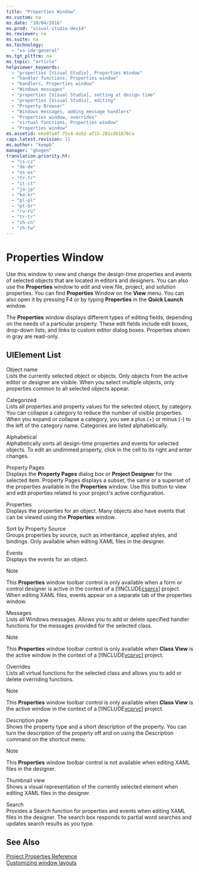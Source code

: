 ```yaml
---
title: "Properties Window"
ms.custom: na
ms.date: "10/04/2016"
ms.prod: "visual-studio-dev14"
ms.reviewer: na
ms.suite: na
ms.technology: 
  - "vs-ide-general"
ms.tgt_pltfrm: na
ms.topic: "article"
helpviewer_keywords: 
  - "properties [Visual Studio], Properties Window"
  - "handler functions, Properties window"
  - "handlers, Properties window"
  - "Windows messages"
  - "properties [Visual Studio], setting at design time"
  - "properties [Visual Studio], editing"
  - "Property Browser"
  - "Windows messages, adding message handlers"
  - "Properties window, overrides"
  - "virtual functions, Properties window"
  - "Properties window"
ms.assetid: e6e0fa4f-75c4-4a52-af15-281cd61876ca
caps.latest.revision: 11
ms.author: "kempb"
manager: "ghogen"
translation.priority.ht: 
  - "cs-cz"
  - "de-de"
  - "es-es"
  - "fr-fr"
  - "it-it"
  - "ja-jp"
  - "ko-kr"
  - "pl-pl"
  - "pt-br"
  - "ru-ru"
  - "tr-tr"
  - "zh-cn"
  - "zh-tw"
---
```

# Properties Window
Use this window to view and change the design-time properties and events of selected objects that are located in editors and designers. You can also use the **Properties** window to edit and view file, project, and solution properties. You can find **Properties** Window on the **View** menu. You can also open it by pressing F4 or by typing **Properties** in the **Quick Launch** window.  
  
 The **Properties** window displays different types of editing fields, depending on the needs of a particular property. These edit fields include edit boxes, drop-down lists, and links to custom editor dialog boxes. Properties shown in gray are read-only.  
  
## UIElement List  
 Object name  
 Lists the currently selected object or objects. Only objects from the active editor or designer are visible. When you select multiple objects, only properties common to all selected objects appear.  
  
 Categorized  
 Lists all properties and property values for the selected object, by category. You can collapse a category to reduce the number of visible properties. When you expand or collapse a category, you see a plus (+) or minus (-) to the left of the category name. Categories are listed alphabetically.  
  
 Alphabetical  
 Alphabetically sorts all design-time properties and events for selected objects. To edit an undimmed property, click in the cell to its right and enter changes.  
  
 Property Pages  
 Displays the **Property Pages** dialog box or **Project Designer** for the selected item. Property Pages displays a subset, the same or a superset of the properties available in the **Properties** window. Use this button to view and edit properties related to your project's active configuration.  
  
 Properties  
 Displays the properties for an object. Many objects also have events that can be viewed using the **Properties** window.  
  
 Sort by Property Source  
 Groups properties by source, such as inheritance, applied styles, and bindings. Only available when editing XAML files in the designer.  
  
 Events  
 Displays the events for an object.  
  
> [!NOTE]
>  This **Properties** window toolbar control is only available when a form or control designer is active in the context of a [!INCLUDE[csprcs](../datatools/includes/csprcs_md.md)] project. When editing XAML files, events appear on a separate tab of the properties window.  
  
 Messages  
 Lists all Windows messages. Allows you to add or delete specified handler functions for the messages provided for the selected class.  
  
> [!NOTE]
>  This **Properties** window toolbar control is only available when **Class View** is the active window in the context of a [!INCLUDE[vcprvc](../codequality/includes/vcprvc_md.md)] project.  
  
 Overrides  
 Lists all virtual functions for the selected class and allows you to add or delete overriding functions.  
  
> [!NOTE]
>  This **Properties** window toolbar control is only available when **Class View** is the active window in the context of a [!INCLUDE[vcprvc](../codequality/includes/vcprvc_md.md)] project.  
  
 Description pane  
 Shows the property type and a short description of the property. You can turn the description of the property off and on using the Description command on the shortcut menu.  
  
> [!NOTE]
>  This **Properties** window toolbar control is not available when editing XAML files in the designer.  
  
 Thumbnail view  
 Shows a visual representation of the currently selected element when editing XAML files in the designer.  
  
 Search  
 Provides a Search function for properties and events when editing XAML files in the designer. The search box responds to partial word searches and updates search results as you type.  
  
## See Also  
 [Project Properties Reference](../reference/project-properties-reference.md)   
 [Customizing window layouts](../ide/customizing-window-layouts-in-visual-studio.md)